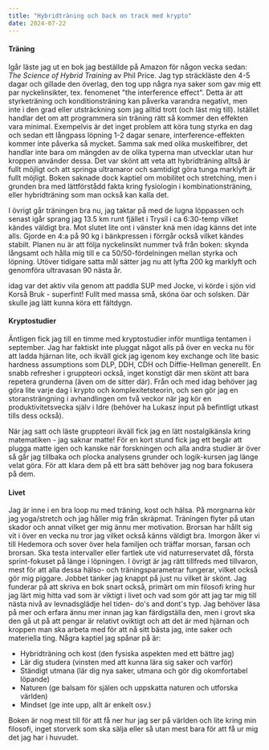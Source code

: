 ```yaml
---
title: "Hybridträning och back on track med krypto"
date: 2024-07-22
---
```

#### Träning
Igår läste jag ut en bok jag beställde på Amazon för någon vecka sedan: *The Science of Hybrid Training* av Phil Price. Jag typ sträckläste den 4-5 dagar och gillade den överlag, den tog upp några nya saker som gav mig ett par nyckelinsikter, tex. fenomenet "the interference effect". Detta är att styrketräning och konditionsträning kan påverka varandra negativt, men inte i den grad eller utsträckning som jag alltid trott (och läst mig till). Istället handlar det om att programmera sin träning rätt så kommer den effekten vara minimal. Exempelvis är det inget problem att köra tung styrka en dag och sedan ett långpass löpning 1-2 dagar senare, interference-effekten kommer inte påverka så mycket. Samma sak med olika muskelfibrer, det handlar inte bara om mängden av de olika typerna man utvecklar utan hur kroppen använder dessa. Det var skönt att veta att hybridträning alltså är fullt möjligt och att springa ultramaror och samtidigt göra tunga marklyft är fullt möjligt. Boken saknade dock kaptiel om mobilitet och stretching, men i grunden bra med lättförstådd fakta kring fysiologin i kombinationsträning, eller hybridträning som man också kan kalla det.

I övrigt går träningen bra nu, jag taktar på med de lugna löppassen och senast igår sprang jag 13.5 km runt fjället i Trysil i ca 6:30-temp vilket kändes väldigt bra. Mot slutet lite ont i vänster knä men idag känns det inte alls. Gjorde en 4:a på 90 kg i bänkpressen i förrgår också vilket kändes stabilt. Planen nu är att följa nyckelinsikt nummer två från boken: skynda långsamt och hålla mig till e ca 50/50-fördelningen mellan styrka och löpning. Utöver tidigare satta mål sätter jag nu att lyfta 200 kg marklyft och genomföra ultravasan 90 nästa år.

idag var det aktiv vila genom att paddla SUP med Jocke, vi körde i sjön vid Korså Bruk - superfint! Fullt med massa små, sköna öar och solsken. Där skulle jag lätt kunna köra ett fältdygn.

#### Kryptostudier
Äntligen fick jag till en timme med kryptostudier inför muntliga tentamen i september. Jag har faktiskt inte pluggat något alls på över en vecka nu för att ladda hjärnan lite, och ikväll gick jag igenom key exchange och lite basic hardness assumptions som DLP, DDH, CDH och Diffie-Hellman generellt. En snabb refresher i gruppteori också, inget konstigt där men skönt att bara repetera grunderna (även om de sitter där). Från och med idag behöver jag göra lite varje dag i krypto och komplexitetsteorin, och sen gör jag en storansträngning i avhandlingen om två veckor när jag kör en produktivitetsvecka själv i Idre (behöver ha Lukasz input på befintligt utkast tills dess också).

När jag satt och läste gruppteori ikväll fick jag en lätt nostalgikänsla kring matematiken - jag saknar matte! För en kort stund fick jag ett begär att plugga matte igen och kanske när forskningen och alla andra studier är över så går jag tillbaka och plocka analysens grunder och logik-kursen jag länge velat göra. För att klara dem på ett bra sätt behöver jag nog bara fokusera på dem.

#### Livet
Jag är inne i en bra loop nu med träning, kost och hälsa. På morgnarna kör jag yoga/stretch och jag håller mig från skräpmat. Träningen flyter på utan skador och annat vilket ger mig ännu mer motivation. Brorsan har hållt sig vit i över en vecka nu tror jag vilket också känns väldigt bra. Imorgon åker vi till Hedemora och sover över hela familjen och träffar morsan, farsan och brorsan. Ska testa intervaller eller fartlek ute vid naturreservatet då, första sprint-fokuset på länge i löpningen. I övrigt är jag rätt tillfreds med tillvaron, mest för att alla dessa hälso- och träningsparametrar fungerar, vilket också gör mig piggare. Jobbet tänker jag knappt på just nu vilket är skönt. Jag funderar på att skriva en bok snart också, primärt om min filosofi kring hur jag lärt mig hitta vad som är viktigt i livet och vad som gör att jag tar mig till nästa nivå av levnadsglädje hel tiden- do's and dont's typ. Jag behöver läsa på mer och erfara ännu mer innan jag kan färdigställa den, men i grovt ska den gå ut på att pengar är relativt oviktigt och att det är med hjärnan och kroppen man ska arbeta med för att nå sitt bästa jag, inte saker och materiella ting. Några kaptiel jag spånar på är:
- Hybridträning och kost (den fysiska aspekten med ett bättre jag)
- Lär dig studera (vinsten med att kunna lära sig saker och varför)
- Ständigt utmana (lär dig nya saker, utmana och gör dig okomfortabel löpande)
- Naturen (ge balsam för själen och uppskatta naturen och utforska världen)
- Mindset (ge inte upp, allt är enkelt osv.)

Boken är nog mest till för att få ner hur jag ser på världen och lite kring min filosofi, inget storverk som ska sälja eller så utan mest bara för att få ur mig det jag har i huvudet. 
